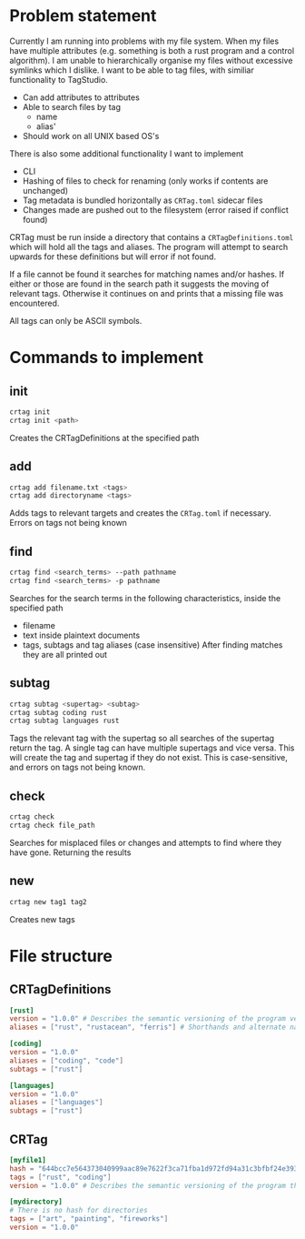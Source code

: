 # Problem statement
Currently I am running into problems with my file system. When my files have multiple attributes (e.g. something is both a rust program and a control algorithm). I am unable to hierarchically organise my files without excessive symlinks which I dislike. I want to be able to tag files, with similiar functionality to TagStudio. 
- Can add attributes to attributes
- Able to search files by tag
    - name
    - alias'
- Should work on all UNIX based OS's

There is also some additional functionality I want to implement
- CLI
- Hashing of files to check for renaming (only works if contents are unchanged)
- Tag metadata is bundled horizontally as `CRTag.toml` sidecar files
- Changes made are pushed out to the filesystem (error raised if conflict found)

CRTag must be run inside a directory that contains a `CRTagDefinitions.toml` which will hold all the tags and aliases. The program will attempt to search upwards for these definitions but will error if not found.

If a file cannot be found it searches for matching names and/or hashes. If either or those are found in the search path it suggests the moving of relevant tags. Otherwise it continues on and prints that a missing file was encountered.

All tags can only be ASCII symbols.

# Commands to implement
## init
```zsh
crtag init
crtag init <path>
```
Creates the CRTagDefinitions at the specified path

## add
```zsh
crtag add filename.txt <tags>
crtag add directoryname <tags>
```
Adds tags to relevant targets and creates the `CRTag.toml` if necessary.
Errors on tags not being known

## find
```zsh
crtag find <search_terms> --path pathname
crtag find <search_terms> -p pathname
```
Searches for the search terms in the following characteristics, inside the specified path
- filename
- text inside plaintext documents
- tags, subtags and tag aliases (case insensitive)
After finding matches they are all printed out

## subtag
```zsh
crtag subtag <supertag> <subtag>
crtag subtag coding rust
crtag subtag languages rust
```
Tags the relevant tag with the supertag so all searches of the supertag return the tag.
A single tag can have multiple supertags and vice versa. This will create the tag and supertag if they do not exist.
This is case-sensitive, and errors on tags not being known.

## check
```zsh
crtag check
crtag check file_path
```
Searches for misplaced files or changes and attempts to find where they have gone. Returning the results

## new
```zsh
crtag new tag1 tag2
```
Creates new tags

# File structure
## CRTagDefinitions
```toml
[rust]
version = "1.0.0" # Describes the semantic versioning of the program version that created this tag
aliases = ["rust", "rustacean", "ferris"] # Shorthands and alternate names

[coding]
version = "1.0.0"
aliases = ["coding", "code"]
subtags = ["rust"]

[languages]
version = "1.0.0"
aliases = ["languages"]
subtags = ["rust"]
```

## CRTag
```toml
[myfile1]
hash = "644bcc7e564373040999aac89e7622f3ca71fba1d972fd94a31c3bfbf24e3938"
tags = ["rust", "coding"]
version = "1.0.0" # Describes the semantic versioning of the program that tagged this file

[mydirectory]
# There is no hash for directories
tags = ["art", "painting", "fireworks"]
version = "1.0.0"
```
